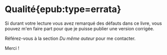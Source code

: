 # Qualité{epub:type=errata}

Si durant votre lecture vous avez remarqué des défauts dans ce livre, vous pouvez m'en faire part pour que je puisse publier une version corrigée.

Référez-vous à la section *Du même auteur* pour me contacter.

Merci !
